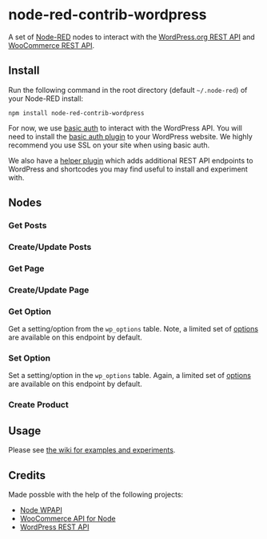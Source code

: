 # node-red-contrib-wordpress

A set of [Node-RED](https://nodered.org/)</a> nodes to interact with the [WordPress.org REST API](https://developer.wordpress.org/rest-api/) and [WooCommerce REST API](http://woocommerce.github.io/woocommerce-rest-api-docs/).

## Install

Run the following command in the root directory (default `~/.node-red`) of your Node-RED install:

    npm install node-red-contrib-wordpress
	
For now, we use [basic auth](https://tools.ietf.org/html/rfc2617) to interact with the WordPress API. You will need to install the [basic auth plugin](https://github.com/wp-api/basic-auth) to your WordPress website. We highly recommend you use SSL on your site when using basic auth.

We also have a [helper plugin](https://github.com/automattic/node-red-wordpress) which adds additional REST API endpoints to WordPress and shortcodes you may find useful to install and experiment with.

## Nodes

### Get Posts

### Create/Update Posts

### Get Page

### Create/Update Page

### Get Option

Get a setting/option from the `wp_options` table. Note, a limited set of [options](https://developer.wordpress.org/rest-api/reference/settings/#arguments) are available on this endpoint by default.

### Set Option

Set a setting/option in the `wp_options` table. Again, a limited set of [options](https://developer.wordpress.org/rest-api/reference/settings/#arguments) are available on this endpoint by default.

### Create Product

## Usage

Please see [the wiki for examples and experiments](https://github.com/Automattic/node-red-contrib-wordpress/wiki).

## Credits

Made possble with the help of the following projects:

* [Node WPAPI](https://github.com/WP-API/node-wpapi)
* [WooCommerce API for Node](https://github.com/woocommerce/wc-api-node)
* [WordPress REST API](https://developer.wordpress.org/rest-api/)
